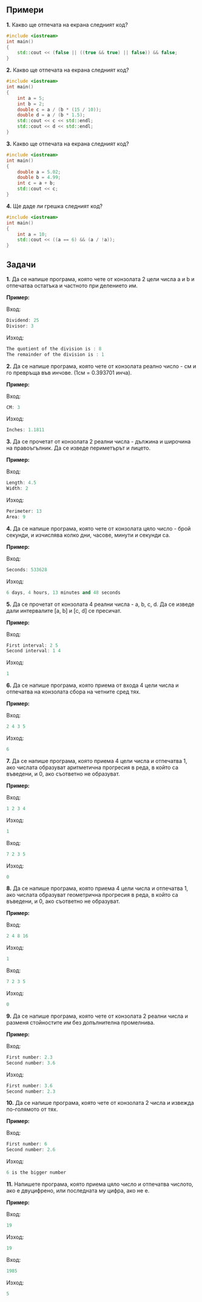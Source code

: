 ﻿## Примери
**1.** Какво ще отпечата на екрана следният код?
```c++
#include <iostream>
int main()
{
    std::cout << (false || ((true && true) || false)) && false;
}
```
**2.** Какво ще отпечата на екрана следният код?
```c++
#include <iostream>
int main()
{
    int a = 5;
    int b = 2;
    double c = a / (b * (15 / 10));
    double d = a / (b * 1.5);
    std::cout << c << std::endl;
    std::cout << d << std::endl;
}
```
**3.** Какво ще отпечата на екрана следният код?
```c++
#include <iostream>
int main()
{
    double a = 5.02;
    double b = 4.99;
    int c = a + b;
    std::cout << c;
}
```
**4.** Ще даде ли грешка следният код?
```c++
#include <iostream>
int main()
{
    int a = 10;
    std::cout << ((a == 6) && (a / !a));
}
```
## Задачи
**1.** Да се напише програма, която чете от конзолата 2 цели числа a и b и отпечатва остатъка и частното при делението им.

**Пример:**

Вход:
```c++
Dividend: 25
Divisor: 3
```

Изход:
```c++
The quotient of the division is : 8
The remainder of the division is : 1

```
**2.** Да се напише програма, която чете от конзолата реално число - см и го превръща във инчове.
(1см  = 0.393701 инча).

**Пример:**

Вход:
```c++
CM: 3
```

Изход:
```c++
Inches: 1.1811
```
**3.** Да се прочетат от конзолата 2 реални числа - дължина и широчина на правоъгълник. Да се изведе периметърът и лицето.
 
 **Пример:**

Вход:
```c++
Length: 4.5
Width: 2
```
Изход:
```c++
Perimeter: 13
Area: 9
```
**4.** Да се напише програма, която чете от конзолата цяло число - брой секунди, и изчислява колко дни, часове, минути и секунди са.

**Пример:**

Вход:
```c++
Seconds: 533628
```
Изход:
```c++
6 days, 4 hours, 13 minutes and 48 seconds
```
**5.** Да се прочетат от конзолата 4 реални числа - a, b, c, d. Да се изведе дали интервалите [a, b] и [c, d] се пресичат.

 **Пример:**

Вход:
```c++
First interval: 2 5
Second interval: 1 4
```
Изход:
```c++
1
```
**6.**  Да се напише програма, която приема от входа 4 цели числа и отпечатва на конзолата сбора на четните сред тях.

**Пример:**

Вход:
```c++
2 4 3 5
```

Изход:
```c++
6
```
**7.** Да се напише програма, която приема 4 цели числа и отпечатва 1, ако числата образуват аритметична прогресия в реда, в който са въведени, и 0, ако съответно не образуват.

**Пример:**

Вход:
```c++
1 2 3 4
```
Изход:
```c++
1
```
Вход:
```c++
7 2 3 5
```
Изход:
```c++
0
```
**8.** Да се напише програма, която приема 4 цели числа и отпечатва 1, ако числата образуват геометрична прогресия в реда, в който са въведени, и 0, ако съответно не образуват.

**Пример:**

Вход:
```c++
2 4 8 16
```
Изход:
```c++
1
```
Вход:
```c++
7 2 3 5
```
Изход:
```c++
0
```
**9.** Да се напише програма, която чете от конзолата 2 реални числа и разменя стойностите им без допълнителна промелнива.

**Пример:**

Вход:
```c++
First number: 2.3
Second number: 3.6
```
Изход:
```c++
First number: 3.6
Second number: 2.3
```

**10.** Да се напише програма, която чете от конзолата 2 числа и извежда по-голямото от тях.

**Пример:**

Вход:
```c++
First number: 6
Second number: 2.6
```
Изход:
```c++
6 is the bigger number
```
**11.** Напишете програма, която приема цяло число и отпечатва числото, ако е двуцифрено, или последната му цифра, ако не е.

**Пример:**

Вход:
```c++
19
```
Изход:
```c++
19
```
Вход:
```c++
1985
```
Изход:
```c++
5
```
